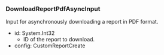 ### DownloadReportPdfAsyncInput
Input for asynchronously downloading a report in PDF format.

- id: System.Int32
  - ID of the report to download.
- config: CustomReportCreate
